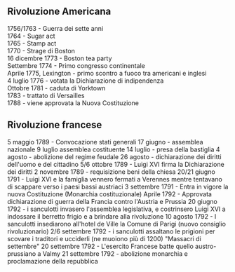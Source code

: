 ## Rivoluzione Americana
1756/1763 - Guerra dei sette anni  
1764 - Sugar act  
1765 - Stamp act  
1770 - Strage di Boston  
16 dicembre 1773 - Boston tea party  
Settembre 1774 - Primo congresso continentale  
Aprile 1775, Lexington - primo scontro a fuoco tra americani e inglesi  
4 luglio 1776 - votata la Dichiarazione di indipendenza  
Ottobre 1781 - caduta di Yorktown  
1783 - trattato di Versailles  
1788 - viene approvata la Nuova Costituzione


## Rivoluzione francese
5 maggio 1789 - Convocazione stati generali
17 giugno - assemblea nazionale
9 luglio assemblea costituente
14 luglio - presa della bastiglia
4 agosto - abolizione del regime feudale
26 agosto - dichiarazione dei diritti dell'uomo e del cittadino
5/6 ottobre 1789 - Luigi XVI firma la Dichiarazione dei diritti
2 novembre 1789 - requisizione beni della chiesa
20/21 giugno 1791 - Luigi XVI e la famiglia vennero fermati a Verennes mentre tentavano di scappare verso i paesi bassi austriaci
3 settembre 1791 - Entra in vigore la nuova Costituzione (Monarchia costituzionale)
Aprile 1792 - Approvata dichiarazione di guerra della Francia contro l'Austria e Prussia
20 giugno 1792 - i sanculotti invasero l'assemblea legislativa, e costrinsero Luigi XVI a indossare il berretto frigio e a brindare alla rivoluzione
10 agosto 1792 - I sanculotti insediarono all'hotel de Ville la Comune di Parigi (nuovo consiglio rivoluzionario)
2/6 settembre 1792 - i sanculotti assaltano le prigioni per scovare i traditori e ucciderli (ne muoiono più di 1200) "Massacri di settembre"
20 settembre 1792 - L'esercito Francese batte quello austro-prussiano a Valmy
21 settembre 1792 - abolizione monarchia e proclamazione della repubblica 
